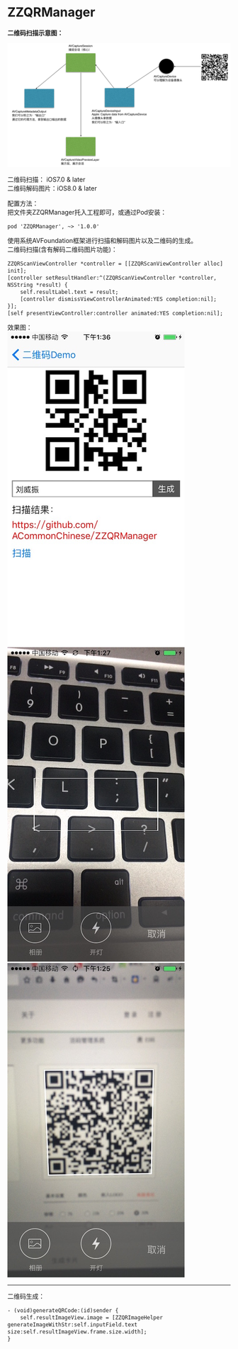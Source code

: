 # ZZQRManager
**二维码扫描示意图：**


![](./images/0.png)

二维码扫描： iOS7.0 & later  
二维码解码图片：iOS8.0 & later

配置方法：    
把文件夹ZZQRManager托入工程即可，或通过Pod安装：  

```
pod 'ZZQRManager', ~> '1.0.0'
```

使用系统AVFoundation框架进行扫描和解码图片以及二维码的生成。  
二维码扫描(含有解码二维码图片功能)：  

```
ZZQRScanViewController *controller = [[ZZQRScanViewController alloc] init];
[controller setResultHandler:^(ZZQRScanViewController *controller, NSString *result) {
	self.resultLabel.text = result;
	[controller dismissViewControllerAnimated:YES completion:nil];
}];
[self presentViewController:controller animated:YES completion:nil];
```
效果图：  
![](./images/1.jpg)
![](./images/2.jpg)
![](./images/3.jpg)


---------

二维码生成：  
```
- (void)generateQRCode:(id)sender {
    self.resultImageView.image = [ZZQRImageHelper generateImageWithStr:self.inputField.text size:self.resultImageView.frame.size.width];
}
```